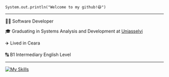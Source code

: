 
<code>System.out.println("Welcome to my github!😆")</code>
<hr>

<p>👨‍💻 Software Developer 
<p>🎓 Graduating in Systems Analysis and Development at <a href="https://portal.uniasselvi.com.br/" target="blank_">Uniasselvi</a></p>
<p>✈️ Lived in Ceara </a></p>
<p>🔠 B1 Intermediary English Level</a></p>
<hr>

[![My Skills](https://skillicons.dev/icons?i=java,spring,postgresql,mysql)](https://skillicons.dev)
